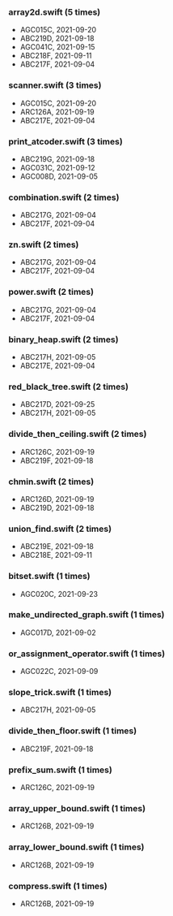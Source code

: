 ### array2d.swift (5 times)
- AGC015C, 2021-09-20
- ABC219D, 2021-09-18
- AGC041C, 2021-09-15
- ABC218F, 2021-09-11
- ABC217F, 2021-09-04
### scanner.swift (3 times)
- AGC015C, 2021-09-20
- ARC126A, 2021-09-19
- ABC217E, 2021-09-04
### print_atcoder.swift (3 times)
- ABC219G, 2021-09-18
- AGC031C, 2021-09-12
- AGC008D, 2021-09-05
### combination.swift (2 times)
- ABC217G, 2021-09-04
- ABC217F, 2021-09-04
### zn.swift (2 times)
- ABC217G, 2021-09-04
- ABC217F, 2021-09-04
### power.swift (2 times)
- ABC217G, 2021-09-04
- ABC217F, 2021-09-04
### binary_heap.swift (2 times)
- ABC217H, 2021-09-05
- ABC217E, 2021-09-04
### red_black_tree.swift (2 times)
- ABC217D, 2021-09-25
- ABC217H, 2021-09-05
### divide_then_ceiling.swift (2 times)
- ARC126C, 2021-09-19
- ABC219F, 2021-09-18
### chmin.swift (2 times)
- ARC126D, 2021-09-19
- ABC219D, 2021-09-18
### union_find.swift (2 times)
- ABC219E, 2021-09-18
- ABC218E, 2021-09-11
### bitset.swift (1 times)
- AGC020C, 2021-09-23
### make_undirected_graph.swift (1 times)
- AGC017D, 2021-09-02
### or_assignment_operator.swift (1 times)
- AGC022C, 2021-09-09
### slope_trick.swift (1 times)
- ABC217H, 2021-09-05
### divide_then_floor.swift (1 times)
- ABC219F, 2021-09-18
### prefix_sum.swift (1 times)
- ARC126C, 2021-09-19
### array_upper_bound.swift (1 times)
- ARC126B, 2021-09-19
### array_lower_bound.swift (1 times)
- ARC126B, 2021-09-19
### compress.swift (1 times)
- ARC126B, 2021-09-19
